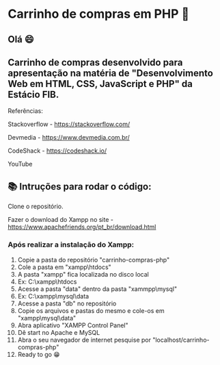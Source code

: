 # Carrinho de compras em PHP 🛒
## Olá 😄
## Carrinho de compras desenvolvido para apresentação na matéria de "Desenvolvimento Web em HTML, CSS, JavaScript e PHP" da Estácio FIB.

Referências:

Stackoverflow - https://stackoverflow.com/

Devmedia - https://www.devmedia.com.br/

CodeShack - https://codeshack.io/

YouTube

## 📚 Intruções para rodar o código:

Clone o repositório.

Fazer o download do Xampp no site - https://www.apachefriends.org/pt_br/download.html

### Após realizar a instalação do Xampp:

1. Copie a pasta do repositório "carrinho-compras-php"
2. Cole a pasta em "xampp\htdocs"
3. A pasta "xampp" fica localizada no disco local
4. Ex: C:\xampp\htdocs
5. Acesse a pasta "data" dentro da pasta "xammpp\mysql"
6. Ex: C:\xampp\mysql\data
7. Acesse a pasta "db" no repositório
8. Copie os arquivos e pastas do mesmo e cole-os em "xampp\mysql\data"
9. Abra aplicativo "XAMPP Control Panel"
10. Dê start no Apache e MySQL
11. Abra o seu navegador de internet pesquise por "localhost/carrinho-compras-php"
12. Ready to go 😁
